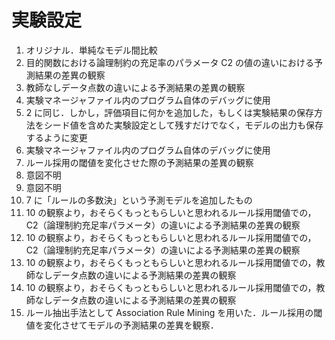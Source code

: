 # 実験設定

1. オリジナル．単純なモデル間比較
2. 目的関数における論理制約の充足率のパラメータ C2 の値の違いにおける予測結果の差異の観察
3. 教師なしデータ点数の違いによる予測結果の差異の観察
4. 実験マネージャファイル内のプログラム自体のデバッグに使用
5. 2 に同じ．しかし，評価項目に何かを追加した，もしくは実験結果の保存方法をシード値を含めた実験設定として残すだけでなく，モデルの出力も保存するように変更
6. 実験マネージャファイル内のプログラム自体のデバッグに使用
7. ルール採用の閾値を変化させた際の予測結果の差異の観察
8. 意図不明
9. 意図不明
10. 7 に「ルールの多数決」という予測モデルを追加したもの
11. 10 の観察より，おそらくもっともらしいと思われるルール採用閾値での，C2（論理制約充足率パラメータ）の違いによる予測結果の差異の観察
12. 10 の観察より，おそらくもっともらしいと思われるルール採用閾値での，C2（論理制約充足率パラメータ）の違いによる予測結果の差異の観察
13. 10 の観察より，おそらくもっともらしいと思われるルール採用閾値での，教師なしデータ点数の違いによる予測結果の差異の観察
14. 10 の観察より，おそらくもっともらしいと思われるルール採用閾値での，教師なしデータ点数の違いによる予測結果の差異の観察
15. ルール抽出手法として Association Rule Mining を用いた．ルール採用の閾値を変化させてモデルの予測結果の差異を観察．